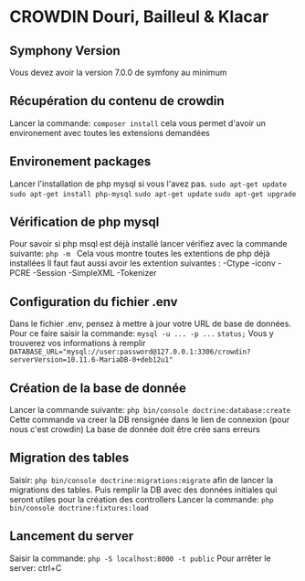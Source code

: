# CROWDIN Douri, Bailleul & Klacar

## Symphony Version

Vous devez avoir la version 7.0.0 de symfony au minimum

## Récupération du contenu de crowdin  

Lancer la commande:
```composer install```
cela vous permet d'avoir un environement avec toutes les extensions demandées

## Environement packages

Lancer l'installation de php mysql si vous l'avez pas.
```sudo apt-get update```
```sudo apt-get install php-mysql```
```sudo apt-get update```
```sudo apt-get upgrade```

## Vérification de php mysql 

Pour savoir si php msql est déjà installé lancer vérifiez avec la commande suivante:
```php -m ```
Cela vous montre toutes les extentions de php déjà installées
Il faut faut aussi avoir les extention suivantes : 
-Ctype
-iconv
-PCRE
-Session
-SimpleXML
-Tokenizer

## Configuration du fichier .env

Dans le fichier .env, pensez à mettre à jour votre URL de base de données.
Pour ce faire saisir la commande:
```mysql -u ... -p ...```
```status;```
Vous y trouverez vos informations à remplir
```DATABASE_URL="mysql://user:password@127.0.0.1:3306/crowdin?serverVersion=10.11.6-MariaDB-0+deb12u1"```


## Création de la base de donnée 

Lancer la commande suivante:
```php bin/console doctrine:database:create ```
Cette commande va creer la DB rensignée dans le lien de connexion (pour nous c'est crowdin)
La base de donnée doit être crée sans erreurs 

## Migration des tables 

Saisir:
```php bin/console doctrine:migrations:migrate```
afin de lancer la migrations des tables.
Puis remplir la DB avec des données initiales qui seront utiles pour la création des controllers 
Lancer la commande:
```php bin/console doctrine:fixtures:load ```  

## Lancement du server

Saisir la commande:
```php -S localhost:8000 -t public```
Pour arrêter le server:
ctrl+C